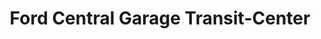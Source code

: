---
title: "Ford Central Garage Transit-Center"
url: /dillingen-saar/ford-central-garage-transit-center/
shop: Autohaus
---